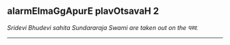## alarmElmaGgApurE plavOtsavaH 2
_Sridevi Bhudevi sahita Sundararaja Swami are taken out on the प्लव._

---
